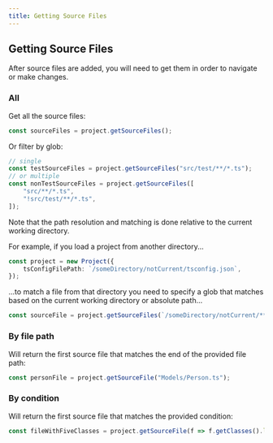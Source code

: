 ```yaml
---
title: Getting Source Files
---
```


## Getting Source Files

After source files are added, you will need to get them in order to navigate or make changes.

### All

Get all the source files:

```ts
const sourceFiles = project.getSourceFiles();
```

Or filter by glob:

```ts
// single
const testSourceFiles = project.getSourceFiles("src/test/**/*.ts");
// or multiple
const nonTestSourceFiles = project.getSourceFiles([
    "src/**/*.ts",
    "!src/test/**/*.ts",
]);
```

Note that the path resolution and matching is done relative to the current working directory.

For example, if you load a project from another directory...

```ts
const project = new Project({
    tsConfigFilePath: `/someDirectory/notCurrent/tsconfig.json`,
});
```

...to match a file from that directory you need to specify a glob that matches based on the current working directory or absolute path...

```ts
const sourceFile = project.getSourceFiles(`/someDirectory/notCurrent/**/config/index.ts`);
```

### By file path

Will return the first source file that matches the end of the provided file path:

```ts
const personFile = project.getSourceFile("Models/Person.ts");
```

### By condition

Will return the first source file that matches the provided condition:

```ts
const fileWithFiveClasses = project.getSourceFile(f => f.getClasses().length === 5);
```
